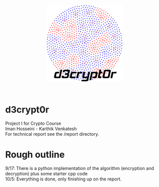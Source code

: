 <p align="center">
    <img
      alt="Node.js"
      src="https://github.com/ImanHosseini/d3crypt0r/raw/master/logo/blatticeT.png"
      width="240"
    />
</p>

<br>

# d3crypt0r
Project I for Crypto Course <br>
Iman Hosseini - Karthik Venkatesh <br>
For technical report see the /report directory. <br>

# Rough outline
9/17: There is a python implementation of the algorithm (encryption and decryption) plus some starter cpp code <br>
10/5: Everything is done, only finishing up on the report.
